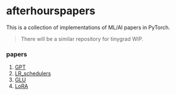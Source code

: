 # afterhourspapers
This is a collection of implementations of ML/AI papers in PyTorch.

> There will be a similar repository for tinygrad WIP. 

### papers
1. [GPT](./ding/gpt/README.md)
2. [LR_schedulers](./ding/lr_schedulers/README.md)
3. [GLU](./ding/glu/README.md)
4. [LoRA](./ding/lora/README.md)
